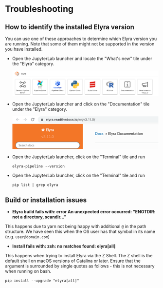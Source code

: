 <!--
{% comment %}
Copyright 2018-2022 Elyra Authors

Licensed under the Apache License, Version 2.0 (the "License");
you may not use this file except in compliance with the License.
You may obtain a copy of the License at

http://www.apache.org/licenses/LICENSE-2.0

Unless required by applicable law or agreed to in writing, software
distributed under the License is distributed on an "AS IS" BASIS,
WITHOUT WARRANTIES OR CONDITIONS OF ANY KIND, either express or implied.
See the License for the specific language governing permissions and
limitations under the License.
{% endcomment %}
-->
# Troubleshooting

## How to identify the installed Elyra version

You can use one of these approaches to determine which Elyra version you are running. Note that some of them might not be supported in the version you have installed.

- Open the JupyterLab launcher and locate the "What's new" tile under the "Elyra" category.

  ![Lookup Elyra version in JupyterLab launcher](../images/getting_started/troubleshooting/lookup-version-in-launcher.png)

- Open the JupyterLab launcher and click on the "Documentation" tile under the "Elyra" category. 

  ![Lookup Elyra version in the documentation](../images/getting_started/troubleshooting/lookuop-version-in-documentation.png)

- Open the JupyterLab launcher, click on the "Terminal" tile and run

  ```
  elyra-pipeline --version
  ```

- Open the JupyterLab launcher, click on the "Terminal" tile and run

  ```
  pip list | grep elyra
  ```


## Build or installation issues

- **Elyra build fails with: error An unexpected error occurred: "ENOTDIR: not a directory, scandir..."**

This happens due to yarn not being happy with additional `@` in the path structure. We have seen this when the
OS user has that symbol in its name (e.g. `user@domain.com`)

- **Install fails with: zsh: no matches found: elyra[all]**

This happens when trying to install Elyra via the Z Shell. The Z shell is the default shell on macOS versions of Catalina or later. Ensure that the argument is surrounded by single quotes as follows - this is not necessary when running on bash.
```
pip install --upgrade "elyra[all]"
```

